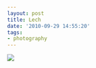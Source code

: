```yaml
---
layout: post
title: Lech
date: '2010-09-29 14:55:20'
tags:
- photography
---
```



![](http://lh5.ggpht.com/_8N3MB6ce-Uw/S-PqoRE0geI/AAAAAAAANxc/yg5sUoRBMjQ/s800/DSC02816.JPG)


